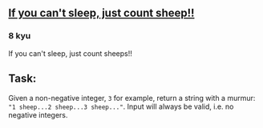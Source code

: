 <h2><a href=https://www.codewars.com/kata/5b077ebdaf15be5c7f000077/train/csharp target="_blank">If you can't sleep, just count sheep!!</a></h2><h3>8 kyu</h3><p>If you can't sleep, just count sheeps!!</p><h2 id="task">Task:</h2><p>Given a non-negative integer, <code>3</code> for example, return a string with a murmur: <code>"1 sheep...2 sheep...3 sheep..."</code>.  Input will always be valid, i.e. no negative integers.</p>